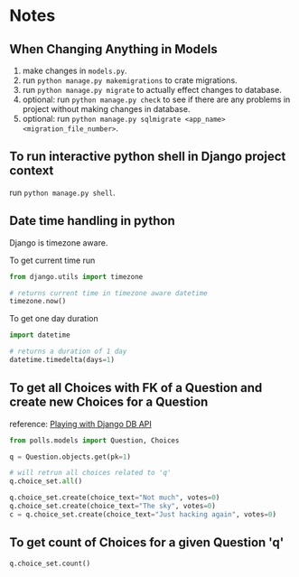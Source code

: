 # Notes

## When Changing Anything in Models

1. make changes in `models.py`.
2. run `python manage.py makemigrations` to crate migrations.
3. run `python manage.py migrate` to actually effect changes to database.
4. optional: run `python manage.py check` to see if there are any problems in project without making changes in database.
5. optional: run `python manage.py sqlmigrate <app_name> <migration_file_number>`.

## To run interactive python shell in Django project context

run `python manage.py shell`.

## Date time handling in python

Django is timezone aware.

To get current time run

```python
from django.utils import timezone

# returns current time in timezone aware datetime
timezone.now()
```

To get one day duration

```python
import datetime

# returns a duration of 1 day
datetime.timedelta(days=1)
```

## To get all Choices with FK of a Question and create new Choices for a Question

reference: [Playing with Django DB API](https://docs.djangoproject.com/en/3.1/intro/tutorial02/#playing-with-the-api)

```python
from polls.models import Question, Choices

q = Question.objects.get(pk=1)

# will retrun all choices related to 'q'
q.choice_set.all()

q.choice_set.create(choice_text="Not much", votes=0)
q.choice_set.create(choice_text="The sky", votes=0)
c = q.choice_set.create(choice_text="Just hacking again", votes=0)
```

## To get count of Choices for a given Question 'q'

```python
q.choice_set.count()
```

